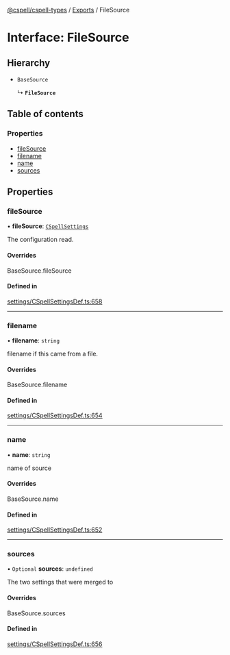 [@cspell/cspell-types](../README.md) / [Exports](../modules.md) / FileSource

# Interface: FileSource

## Hierarchy

- `BaseSource`

  ↳ **`FileSource`**

## Table of contents

### Properties

- [fileSource](FileSource.md#filesource)
- [filename](FileSource.md#filename)
- [name](FileSource.md#name)
- [sources](FileSource.md#sources)

## Properties

### fileSource

• **fileSource**: [`CSpellSettings`](CSpellSettings.md)

The configuration read.

#### Overrides

BaseSource.fileSource

#### Defined in

[settings/CSpellSettingsDef.ts:658](https://github.com/streetsidesoftware/cspell/blob/2d85fdee/packages/cspell-types/src/settings/CSpellSettingsDef.ts#L658)

___

### filename

• **filename**: `string`

filename if this came from a file.

#### Overrides

BaseSource.filename

#### Defined in

[settings/CSpellSettingsDef.ts:654](https://github.com/streetsidesoftware/cspell/blob/2d85fdee/packages/cspell-types/src/settings/CSpellSettingsDef.ts#L654)

___

### name

• **name**: `string`

name of source

#### Overrides

BaseSource.name

#### Defined in

[settings/CSpellSettingsDef.ts:652](https://github.com/streetsidesoftware/cspell/blob/2d85fdee/packages/cspell-types/src/settings/CSpellSettingsDef.ts#L652)

___

### sources

• `Optional` **sources**: `undefined`

The two settings that were merged to

#### Overrides

BaseSource.sources

#### Defined in

[settings/CSpellSettingsDef.ts:656](https://github.com/streetsidesoftware/cspell/blob/2d85fdee/packages/cspell-types/src/settings/CSpellSettingsDef.ts#L656)
